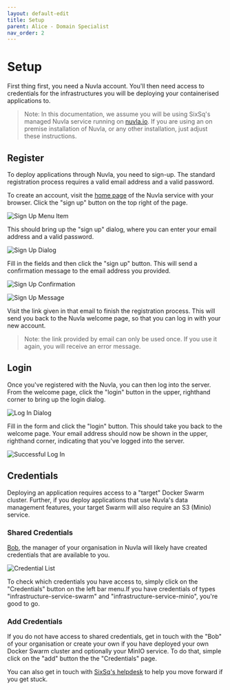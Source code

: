 ```yaml
---
layout: default-edit
title: Setup
parent: Alice - Domain Specialist
nav_order: 2
---
```


Setup
=====

First thing first, you need a Nuvla account.  You'll then need access to credentials for the infrastructures you will be deploying your containerised applications to.

> Note: In this documentation, we assume you will be using SixSq's managed Nuvla service running on [nuvla.io](https://test.nuvla.io). If you are using an on premise installation of Nuvla, or any other installation, just adjust these instructions.

## Register

To deploy applications through Nuvla, you need to sign-up. The standard registration process requires a valid email address and a valid password.

To create an account, visit the [home page](https://nuvla.io/) of the Nuvla service with your browser. Click the "sign up" button on the top right of the page.

![Sign Up Menu Item](/docs/assets/welcome.png)

This should bring up the "sign up" dialog, where you can enter your email address and a valid password.

![Sign Up Dialog](/docs/assets/sign-up-dialog.png)

Fill in the fields and then click the "sign up" button.  This will send a confirmation message to the email address you provided.

![Sign Up Confirmation](/docs/assets/sign-up-message.png)

![Sign Up Message](/docs/assets/sign-up-email.png)

Visit the link given in that email to finish the registration process. This will send you back to the Nuvla welcome page, so that you can log in with your new account.

> Note: the link provided by email can only be used once. If you use it again, you will receive an error message.

## Login

Once you've registered with the Nuvla, you can then log into the server.  From the welcome page, click the "login" button in the upper, righthand corner to bring up the login dialog.

![Log In Dialog](/docs/assets/log-in-dialog.png)

Fill in the form and click the "login" button.  This should take you back to the welcome page. Your email address should now be shown in the upper, righthand corner, indicating that you've logged into the server.

![Successful Log In](/docs/assets/log-in-success.png)

## Credentials

Deploying an application requires access to a "target" Docker Swarm cluster.  Further, if you deploy applications that use Nuvla's data management features, your target Swarm will also require an S3 (Minio) service.

### Shared Credentials

[Bob](/bob), the manager of your organisation in Nuvla will likely have created credentials that are available to you.

![Credential List](/docs/assets/api-creds.png)

To check which credentials you have access to, simply click on the "Credentials" button on the left bar menu.If you have credentials of types "infrastructure-service-swarm" and "infrastructure-service-minio", you're good to go.

### Add Credentials

If you do not have access to shared credentials, get in touch with the "Bob" of your organisation or create your own if you have deployed your own Docker Swarm cluster and optionally your MinIO service. To do that, simple click on the "add" button the the "Credentials" page.

You can also get in touch with [SixSq's helpdesk](mailto:support@sixsq.com) to help you move forward if you get stuck.
